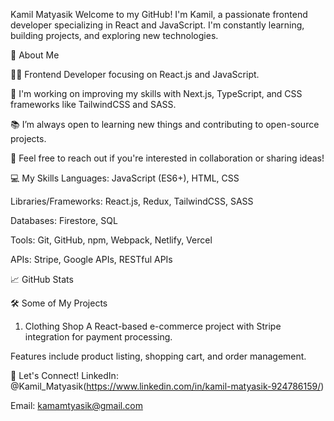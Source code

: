 Kamil Matyasik
Welcome to my GitHub! I'm Kamil, a passionate frontend developer specializing in React and JavaScript. I'm constantly learning, building projects, and exploring new technologies.

🚀 About Me



👨‍💻 Frontend Developer focusing on React.js and JavaScript.

🔧 I'm working on improving my skills with Next.js, TypeScript, and CSS frameworks like TailwindCSS and SASS.

📚 I’m always open to learning new things and contributing to open-source projects.

💬 Feel free to reach out if you're interested in collaboration or sharing ideas!

💻 My Skills
Languages: JavaScript (ES6+), HTML, CSS

Libraries/Frameworks: React.js, Redux, TailwindCSS, SASS

Databases: Firestore, SQL

Tools: Git, GitHub, npm, Webpack, Netlify, Vercel

APIs: Stripe, Google APIs, RESTful APIs

📈 GitHub Stats

🛠️ Some of My Projects
1. Clothing Shop
A React-based e-commerce project with Stripe integration for payment processing.

Features include product listing, shopping cart, and order management.

📣 Let's Connect!
LinkedIn: @Kamil_Matyasik(https://www.linkedin.com/in/kamil-matyasik-924786159/)

Email: kamamtyasik@gmail.com


